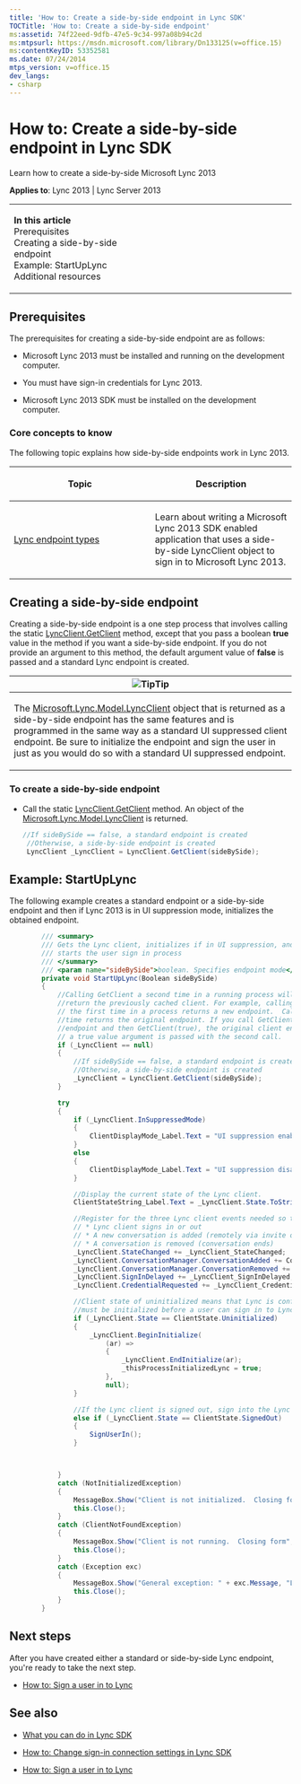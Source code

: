 ```yaml
---
title: 'How to: Create a side-by-side endpoint in Lync SDK'
TOCTitle: 'How to: Create a side-by-side endpoint'
ms:assetid: 74f22eed-9dfb-47e5-9c34-997a08b94c2d
ms:mtpsurl: https://msdn.microsoft.com/library/Dn133125(v=office.15)
ms:contentKeyID: 53352581
ms.date: 07/24/2014
mtps_version: v=office.15
dev_langs:
- csharp
---
```


# How to: Create a side-by-side endpoint in Lync SDK

Learn how to create a side-by-side Microsoft Lync 2013



**Applies to**: Lync 2013 | Lync Server 2013

<table>
<colgroup>
<col style="width: 50%" />
<col style="width: 50%" />
</colgroup>
<tbody>
<tr class="odd">
<td><p><strong>In this article</strong><br />
Prerequisites<br />
Creating a side-by-side endpoint<br />
Example: StartUpLync<br />
Additional resources</p></td>
<td><p></p></td>
</tr>
</tbody>
</table>

## Prerequisites

The prerequisites for creating a side-by-side endpoint are as follows:

  - Microsoft Lync 2013 must be installed and running on the development computer.

  - You must have sign-in credentials for Lync 2013.

  - Microsoft Lync 2013 SDK must be installed on the development computer.

### Core concepts to know

The following topic explains how side-by-side endpoints work in Lync 2013.

<table>
<colgroup>
<col style="width: 50%" />
<col style="width: 50%" />
</colgroup>
<thead>
<tr class="header">
<th><p>Topic</p></th>
<th><p>Description</p></th>
</tr>
</thead>
<tbody>
<tr class="odd">
<td><p><a href="lync-endpoint-types.md">Lync endpoint types</a></p></td>
<td><p>Learn about writing a Microsoft Lync 2013 SDK enabled application that uses a side-by-side LyncClient object to sign in to Microsoft Lync 2013.</p></td>
</tr>
</tbody>
</table>

## Creating a side-by-side endpoint

Creating a side-by-side endpoint is a one step process that involves calling the static [LyncClient.GetClient](https://msdn.microsoft.com/library/dn378084\(v=office.15\)) method, except that you pass a boolean **true** value in the method if you want a side-by-side endpoint. If you do not provide an argument to this method, the default argument value of **false** is passed and a standard Lync endpoint is created.

<table>
<colgroup>
<col style="width: 100%" />
</colgroup>
<thead>
<tr class="header">
<th><img src="images/JJ933112.alert_note(Office.15).gif" title="Tip" alt="Tip" /><strong>Tip</strong></th>
</tr>
</thead>
<tbody>
<tr class="odd">
<td><p>The <a href="https://msdn.microsoft.com/library/jj274980(v=office.15)">Microsoft.Lync.Model.LyncClient</a> object that is returned as a side-by-side endpoint has the same features and is programmed in the same way as a standard UI suppressed client endpoint. Be sure to initialize the endpoint and sign the user in just as you would do so with a standard UI suppressed endpoint.</p></td>
</tr>
</tbody>
</table>

### To create a side-by-side endpoint

  - Call the static [LyncClient.GetClient](https://msdn.microsoft.com/library/dn378084\(v=office.15\)) method. An object of the [Microsoft.Lync.Model.LyncClient](https://msdn.microsoft.com/library/jj274980\(v=office.15\)) is returned.
    
    ```csharp
    //If sideBySide == false, a standard endpoint is created
     //Otherwise, a side-by-side endpoint is created
     LyncClient _LyncClient = LyncClient.GetClient(sideBySide);
    ```

## Example: StartUpLync

The following example creates a standard endpoint or a side-by-side endpoint and then if Lync 2013 is in UI suppression mode, initializes the obtained endpoint.

```csharp
        /// <summary>
        /// Gets the Lync client, initializes if in UI suppression, and 
        /// starts the user sign in process
        /// </summary>
        /// <param name="sideBySide">boolean. Specifies endpoint mode</param> 
        private void StartUpLync(Boolean sideBySide)
        {
            //Calling GetClient a second time in a running process will
            //return the previously cached client. For example, calling GetClient(boolean sideBySideFlag)
            // the first time in a process returns a new endpoint.  Calling the method a second
            //time returns the original endpoint. If you call GetClient(false) to get a client 
            //endpoint and then GetClient(true), the original client enpoint is returned even though
            // a true value argument is passed with the second call.
            if (_LyncClient == null)
            {
                //If sideBySide == false, a standard endpoint is created
                //Otherwise, a side-by-side endpoint is created
                _LyncClient = LyncClient.GetClient(sideBySide);
            }

            try
            {
                if (_LyncClient.InSuppressedMode)
                {
                    ClientDisplayMode_Label.Text = "UI suppression enabled";
                }
                else
                {
                    ClientDisplayMode_Label.Text = "UI suppression disabled";
                }

                //Display the current state of the Lync client.
                ClientStateString_Label.Text = _LyncClient.State.ToString();

                //Register for the three Lync client events needed so that application is notified when:
                // * Lync client signs in or out
                // * A new conversation is added (remotely via invite or locally by user)
                // * A conversation is removed (conversation ends)
                _LyncClient.StateChanged += _LyncClient_StateChanged;
                _LyncClient.ConversationManager.ConversationAdded += ConversationManager_ConversationAdded;
                _LyncClient.ConversationManager.ConversationRemoved += ConversationManager_ConversationRemoved;
                _LyncClient.SignInDelayed += _LyncClient_SignInDelayed;
                _LyncClient.CredentialRequested += _LyncClient_CredentialRequested;

                //Client state of uninitialized means that Lync is configured for UI suppression mode and
                //must be initialized before a user can sign in to Lync
                if (_LyncClient.State == ClientState.Uninitialized)
                {
                    _LyncClient.BeginInitialize(
                        (ar) =>
                        {
                            _LyncClient.EndInitialize(ar);
                            _thisProcessInitializedLync = true;
                        },
                        null);
                }

                //If the Lync client is signed out, sign into the Lync client
                else if (_LyncClient.State == ClientState.SignedOut)
                {
                    SignUserIn();
                }



            }
            catch (NotInitializedException)
            {
                MessageBox.Show("Client is not initialized.  Closing form", "Lync Client Error", MessageBoxButtons.OK, MessageBoxIcon.Hand);
                this.Close();
            }
            catch (ClientNotFoundException)
            {
                MessageBox.Show("Client is not running.  Closing form", "Lync Client Error", MessageBoxButtons.OK, MessageBoxIcon.Hand);
                this.Close();
            }
            catch (Exception exc)
            {
                MessageBox.Show("General exception: " + exc.Message, "Lync Client Error", MessageBoxButtons.OK, MessageBoxIcon.Hand);
                this.Close();
            }
        }
```

## Next steps

After you have created either a standard or side-by-side Lync endpoint, you're ready to take the next step.

  - [How to: Sign a user in to Lync](how-to-sign-a-user-in-to-lync.md)

## See also

  - [What you can do in Lync SDK](what-you-can-do-in-lync-sdk.md)

  - [How to: Change sign-in connection settings in Lync SDK](how-to-change-sign-in-connection-settings-in-lync-sdk.md)

  - [How to: Sign a user in to Lync](how-to-sign-a-user-in-to-lync.md)

